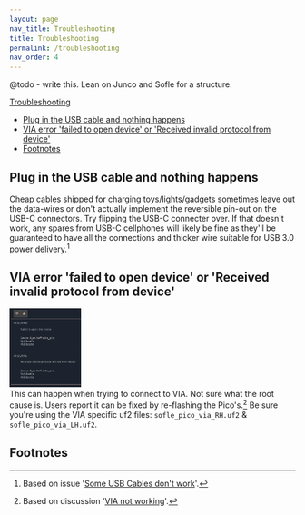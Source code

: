 ```yaml
---
layout: page
nav_title: Troubleshooting
title: Troubleshooting
permalink: /troubleshooting
nav_order: 4
---
```


@todo - write this. Lean on Junco and Sofle for a structure.

[Troubleshooting](#troubleshooting)
- [Plug in the USB cable and nothing happens](#plug-in-the-usb-cable-and-nothing-happens)
- [VIA error 'failed to open device' or 'Received invalid protocol from device'](#via-error-failed-to-open-device-or-received-invalid-protocol-from-device)
- [Footnotes](#footnotes)

## Plug in the USB cable and nothing happens
Cheap cables shipped for charging toys/lights/gadgets sometimes leave out the data-wires or don't actually implement the reversible pin-out on the USB-C connectors. Try flipping the USB-C connecter over. If that doesn't work, any spares from USB-C cellphones will likely be fine as they'll be guaranteed to have all the connections and thicker wire suitable for USB 3.0 power delivery.[^1]

## VIA error 'failed to open device' or 'Received invalid protocol from device'
<img src="images/build_guide_pico/via_problems_undiagnosed.png" alt="via errors" width="25%"><br>This can happen when trying to connect to VIA. Not sure what the root cause is. Users report it can be fixed by re-flashing the Pico's.[^2] Be sure you're using the VIA specific uf2 files: `sofle_pico_via_RH.uf2` & `sofle_pico_via_LH.uf2`.


## Footnotes
[^1]: Based on issue '[Some USB Cables don't work](https://github.com/JellyTitan/Sofle-Pico/issues/14)'.
[^2]: Based on discussion '[VIA not working](https://github.com/JellyTitan/Sofle-Pico/discussions/18)'.